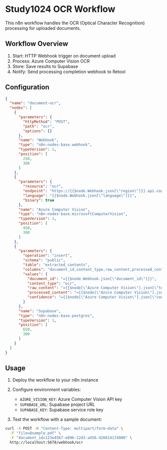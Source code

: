 # Study1024 OCR Workflow

This n8n workflow handles the OCR (Optical Character Recognition) processing for uploaded documents.

## Workflow Overview

1. Start: HTTP Webhook trigger on document upload
2. Process: Azure Computer Vision OCR
3. Store: Save results to Supabase
4. Notify: Send processing completion webhook to Retool

## Configuration

```json
{
  "name": "document-ocr",
  "nodes": [
    {
      "parameters": {
        "httpMethod": "POST",
        "path": "ocr",
        "options": {}
      },
      "name": "Webhook",
      "type": "n8n-nodes-base.webhook",
      "typeVersion": 1,
      "position": [
        250,
        300
      ]
    },
    {
      "parameters": {
        "resource": "ocr",
        "endpoint": "https://{{$node.Webhook.json[\"region\"]}}.api.cognitive.microsoft.com/vision/v3.2/ocr",
        "language": "{{$node.Webhook.json[\"language\"]}}",
        "binary": true
      },
      "name": "Azure Computer Vision",
      "type": "n8n-nodes-base.microsoftComputerVision",
      "typeVersion": 1,
      "position": [
        450,
        300
      ]
    },
    {
      "parameters": {
        "operation": "insert",
        "schema": "public",
        "table": "extracted_contents",
        "columns": "document_id,content_type,raw_content,processed_content,confidence",
        "values": {
          "document_id": "={{$node.Webhook.json[\"document_id\"]}}",
          "content_type": "ocr",
          "raw_content": "={{$node[\"Azure Computer Vision\"].json[\"text\"]}}",
          "processed_content": "={{$node[\"Azure Computer Vision\"].json[\"text\"]}}",
          "confidence": "={{$node[\"Azure Computer Vision\"].json[\"confidence\"]}}"
        }
      },
      "name": "Supabase",
      "type": "n8n-nodes-base.postgres",
      "typeVersion": 1,
      "position": [
        650,
        300
      ]
    }
  ]
}
```

## Usage

1. Deploy the workflow to your n8n instance
2. Configure environment variables:
   - `AZURE_VISION_KEY`: Azure Computer Vision API key
   - `SUPABASE_URL`: Supabase project URL
   - `SUPABASE_KEY`: Supabase service role key

3. Test the workflow with a sample document:
```bash
curl -X POST -H "Content-Type: multipart/form-data" \
  -F "file=@sample.pdf" \
  -F "document_id=123e4567-e89b-12d3-a456-426614174000" \
  http://localhost:5678/webhook/ocr
```